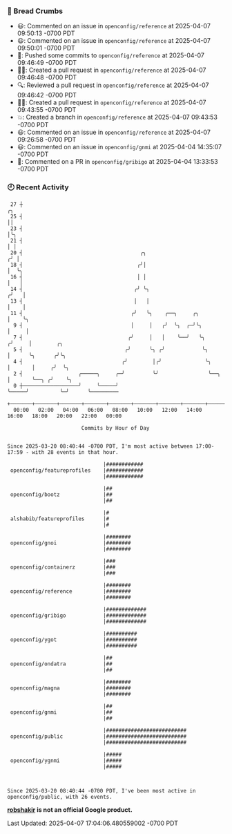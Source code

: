 ### 🍞 Bread Crumbs

 * 😃: Commented on an issue in `openconfig/reference` at 2025-04-07 09:50:13 -0700 PDT
 * 😃: Commented on an issue in `openconfig/reference` at 2025-04-07 09:50:01 -0700 PDT
 * 🚢: Pushed some commits to `openconfig/reference` at 2025-04-07 09:46:49 -0700 PDT
 * ✍🏼: Created a pull request in `openconfig/reference` at 2025-04-07 09:46:48 -0700 PDT
 * 🔍: Reviewed a pull request in  `openconfig/reference` at 2025-04-07 09:46:42 -0700 PDT
 * ✍🏼: Created a pull request in `openconfig/reference` at 2025-04-07 09:43:55 -0700 PDT
 * 💥: Created a branch in `openconfig/reference` at 2025-04-07 09:43:53 -0700 PDT
 * 😃: Commented on an issue in `openconfig/reference` at 2025-04-07 09:26:58 -0700 PDT
 * 😃: Commented on an issue in `openconfig/gnmi` at 2025-04-04 14:35:07 -0700 PDT
 * 💬: Commented on a PR in  `openconfig/gribigo` at 2025-04-04 13:33:53 -0700 PDT

### 🕘 Recent Activity
```
 27 ┼                                                                        ╭╮
 25 ┤                                                                        ││
 23 ┤                                                                        │╰╮
 21 ┤                                                                        │ │
 20 ┤                                      ╭╮                               ╭╯ │
 18 ┤                                     ╭╯│                               │  ╰╮
 16 ┤                                     │ │                               │   │
 14 ┤                                    ╭╯ ╰╮                             ╭╯   │
 13 ┤                                    │   │                             │    │
 11 ┤                                   ╭╯   ╰╮    ╭──╮     ╭╮             │    ╰╮
  9 ┤                                   │     │   ╭╯  ╰╮  ╭─╯╰╮            │     │
  7 ┤                                  ╭╯     │   │    ╰──╯   ╰╮          ╭╯     │        ╭╮
  5 ┤                                 ╭╯      ╰╮ ╭╯            ╰╮         │      ╰╮      ╭╯╰╮
  4 ┤                                ╭╯        │╭╯              ╰╮        │       │     ╭╯  ╰╮
  2 ┤                  ╭─────╮     ╭─╯         ╰╯                ╰──╮     │       ╰──╮ ╭╯    ╰╮
  0 ┼──────────────────╯     ╰─────╯                                ╰─────╯          ╰─╯      ╰─────────
    +───────+───────+───────+───────+───────+───────+───────+───────+───────+───────+───────+───────+────
  00:00   02:00   04:00   06:00   08:00   10:00   12:00   14:00   16:00   18:00   20:00   22:00   00:00   

						Commits by Hour of Day


Since 2025-03-20 08:40:44 -0700 PDT, I'm most active between 17:00-17:59 - with 28 events in that hour.

```



```
                               |############
 openconfig/featureprofiles    |############
                               |############

                               |##
 openconfig/bootz              |##
                               |##

                               |#
 alshabib/featureprofiles      |#
                               |#

                               |########
 openconfig/gnoi               |########
                               |########

                               |###
 openconfig/containerz         |###
                               |###

                               |########
 openconfig/reference          |########
                               |########

                               |#############
 openconfig/gribigo            |#############
                               |#############

                               |##########
 openconfig/ygot               |##########
                               |##########

                               |##
 openconfig/ondatra            |##
                               |##

                               |########
 openconfig/magna              |########
                               |########

                               |##
 openconfig/gnmi               |##
                               |##

                               |##########################
 openconfig/public             |##########################
                               |##########################

                               |#####
 openconfig/ygnmi              |#####
                               |#####



Since 2025-03-20 08:40:44 -0700 PDT, I've been most active in openconfig/public, with 26 events.

```
**[robshakir](mailto:robjs@google.com) is not an official Google product.**  


Last Updated: 2025-04-07 17:04:06.480559002 -0700 PDT
